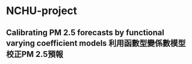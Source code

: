 # NCHU-project

## Calibrating PM 2.5 forecasts by functional varying coefficient models 利用函數型變係數模型校正PM 2.5預報
